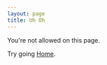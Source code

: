 ```yaml
---
layout: page
title: Uh Oh
---
```

You're not allowed on this page.

Try going [Home]({{site.url}}).

